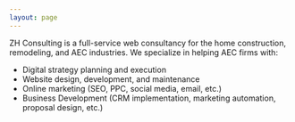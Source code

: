 ```yaml
---
layout: page
---
```


ZH Consulting is a full-service web consultancy for the home construction, remodeling, and AEC industries. We specialize in helping AEC firms with:

- Digital strategy planning and execution
- Website design, development, and maintenance
- Online marketing (SEO, PPC, social media, email, etc.)
- Business Development (CRM implementation, marketing automation, proposal design, etc.)

